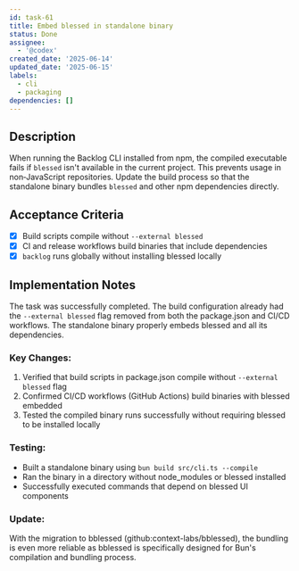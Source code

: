 ```yaml
---
id: task-61
title: Embed blessed in standalone binary
status: Done
assignee:
  - '@codex'
created_date: '2025-06-14'
updated_date: '2025-06-15'
labels:
  - cli
  - packaging
dependencies: []
---
```


## Description

When running the Backlog CLI installed from npm, the compiled executable fails if `blessed` isn't available in the current project. This prevents usage in non‑JavaScript repositories. Update the build process so that the standalone binary bundles `blessed` and other npm dependencies directly.

## Acceptance Criteria
- [x] Build scripts compile without `--external blessed`
- [x] CI and release workflows build binaries that include dependencies
- [x] `backlog` runs globally without installing blessed locally

## Implementation Notes

The task was successfully completed. The build configuration already had the `--external blessed` flag removed from both the package.json and CI/CD workflows. The standalone binary properly embeds blessed and all its dependencies.

### Key Changes:
1. Verified that build scripts in package.json compile without `--external blessed` flag
2. Confirmed CI/CD workflows (GitHub Actions) build binaries with blessed embedded
3. Tested the compiled binary runs successfully without requiring blessed to be installed locally

### Testing:
- Built a standalone binary using `bun build src/cli.ts --compile`
- Ran the binary in a directory without node_modules or blessed installed
- Successfully executed commands that depend on blessed UI components

### Update:
With the migration to bblessed (github:context-labs/bblessed), the bundling is even more reliable as bblessed is specifically designed for Bun's compilation and bundling process.